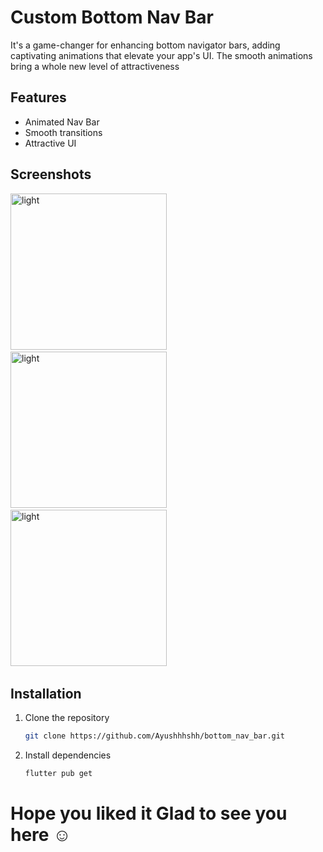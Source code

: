 # Custom Bottom Nav Bar

It's a game-changer for enhancing bottom navigator bars, adding captivating animations that elevate your app's UI. The smooth animations bring a whole new level of attractiveness

## Features

- Animated Nav Bar
- Smooth transitions
- Attractive UI
  
## Screenshots

<img src="https://github.com/Ayushhhshh/bottom_nav_bar/assets/120326710/8fce7da3-afcb-4e2e-997d-cac9c8f3cde2" alt="light" width="250">&nbsp;&nbsp;&nbsp;&nbsp;
<img src="https://github.com/Ayushhhshh/bottom_nav_bar/assets/120326710/c14f7cd7-780d-4173-b1ad-56d79d008ec8" alt="light" width="250">&nbsp;&nbsp;&nbsp;&nbsp;
<img src="https://github.com/Ayushhhshh/bottom_nav_bar/assets/120326710/850723a3-e578-4fa0-b2f7-7080dacb0ca4" alt="light" width="250">&nbsp;&nbsp;&nbsp;&nbsp;

## Installation

1. Clone the repository
   ```bash
   git clone https://github.com/Ayushhhshh/bottom_nav_bar.git
   ```
2. Install dependencies
   ```bash
   flutter pub get
   ```

# Hope you liked it Glad to see you here ☺️
